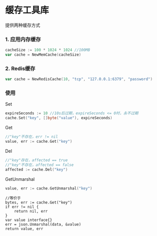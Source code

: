 # 缓存工具库
提供两种缓存方式

### 1. 应用内存缓存
```go
cacheSize := 100 * 1024 * 1024 //100MB
var cache = NewMemCache(cacheSize)
```

### 2. Redis缓存
```go
var cache = NewRedisCache(10, "tcp", "127.0.0.1:6379", "password")
```

### 使用

Set
```go
expireSeconds := 10 //10s后过期，expireSeconds <= 0时，永不过期
cache.Set("key", []byte("value"), expireSeconds)
```

Get
```go
//"key"不存在，err != nil
value, err := cache.Get("key")
```

Del
```go
//"key"存在，affected == true
//"key"不存在，affected == false
affected := cache.Del("key")
```

GetUnmarshal
```go
value, err := cache.GetUnmarshal("key")
```
```
//等价于
bytes, err := cache.Get("key")
if err != nil {
    return nil, err
}
var value interface{}
err = json.Unmarshal(data, &value)
return value, err
```